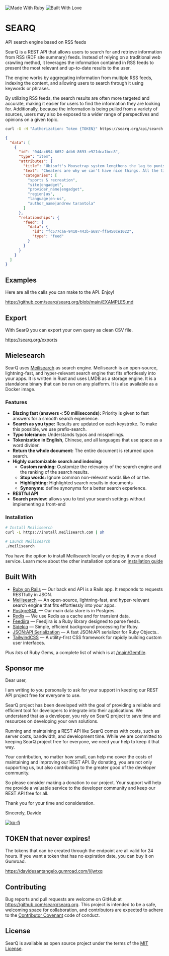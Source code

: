 ![Made With Ruby](https://forthebadge.com/images/badges/made-with-ruby.svg) ![Built With Love](https://forthebadge.com/images/badges/built-with-love.svg)

# SEARQ

API search engine based on RSS feeds

SearQ is a REST API that allows users to search for and retrieve information from RSS (RDF site summary) feeds. Instead of relying on a traditional web crawling method, it leverages the information contained in RSS feeds to present the most relevant and up-to-date results to the user.

The engine works by aggregating information from multiple RSS feeds, indexing the content, and allowing users to search through it using keywords or phrases.

By utilizing RSS feeds, the search results are often more targeted and accurate, making it easier for users to find the information they are looking for. Additionally, because the information is being pulled from a variety of sources, users may also be exposed to a wider range of perspectives and opinions on a given topic.

```sh
curl -G -H "Authorization: Token {TOKEN}" https://searq.org/api/search.json -d "q={q}"
```

```json
{
  "data": [
    {
      "id": "044ac694-6652-4db6-8693-e921dca1bcc8",
      "type": "item",
      "attributes": {
        "title": "Ubisoft's Mousetrap system lengthens the lag to punish 'Rainbow Six Siege' cheaters",
        "text": "Cheaters are why we can't have nice things. All the time, money and effort that could be going towards expanded DLCs and improved gameplay mechanics is instead spent staving off the legions of mediocre players who mistake aimbots for actual gaming prowess. The entire exercise is exhausting and Ubisoft isn't going to take it anymore, the company announced Monday. Come the game's next update release, any 'Rainbow Six Siege' player found cheating through the use of input spoofing — that is, using a third-party device to run a keyboard and mouse on their console instead of a controller — will see their lag times drastically extended. Play stupid games, win stupid prizes.These devices — which include the XIM APEX, the Cronus Zen, or the ReaSnow S1 — allow players to leverage the heightened sensitivity and increased reactions that a keyboard and mouse offer over console controllers...",
        "categories": [
          "sports & recreation",
          "site|engadget",
          "provider_name|engadget",
          "region|us",
          "language|en-us",
          "author_name|andrew tarantola"
        ]
      },
      "relationships": {
        "feed": {
          "data": {
            "id": "fc577ca6-9410-443b-a687-ffa450ce1022",
            "type": "feed"
          }
        }
      }
    }
  ]
}
```

## Examples

Here are all the calls you can make to the API. Enjoy!

https://github.com/searq/searq.org/blob/main/EXAMPLES.md

## Export

With SearQ you can export your own query as clean CSV file.

https://searq.org/exports

## Mielesearch

SearQ uses [Meilisearch](https://www.meilisearch.com) as search engine. Meilisearch is an open-source, lightning-fast, and hyper-relevant search engine that fits effortlessly into your apps. It is written in Rust and uses LMDB as a storage engine. It is a standalone binary that can be run on any platform. It is also available as a Docker image.

### Features

- **Blazing fast (answers < 50 milliseconds):** Priority is given to fast answers for a smooth search experience.
- **Search as you type:** Results are updated on each keystroke. To make this possible, we use prefix-search.
- **Typo tolerance:** Understands typos and misspellings.
- **Tokenization in English**, Chinese, and all languages that use space as a word divider.
- **Return the whole document:** The entire document is returned upon search.
- **Highly customizable search and indexing:**
    - **Custom ranking:** Customize the relevancy of the search engine and the ranking of the search results.
    - **Stop words:** Ignore common non-relevant words like of or the.
    - **Highlighting:** Highlighted search results in documents
    - **Synonyms:** define synonyms for a better search experience.
- **RESTful API**
- **Search preview:** allows you to test your search settings without implementing a front-end

### Installation

```sh
# Install Meilisearch
curl -L https://install.meilisearch.com | sh

# Launch Meilisearch
./meilisearch
```

You have the option to install Meilisearch locally or deploy it over a cloud service. Learn more about the other installation options on [installation guide](https://docs.meilisearch.com/learn/getting_started/installation.html#local-installation)

## Built With

- [Ruby on Rails](https://github.com/rails/rails) &mdash; Our back end API is a Rails app. It responds to requests RESTfully in JSON.
- [Meilisearch](https://www.meilisearch.com) &mdash; An open-source, lightning-fast, and hyper-relevant search engine that fits effortlessly into your apps.
- [PostgreSQL](https://www.postgresql.org/) &mdash; Our main data store is in Postgres.
- [Redis](https://redis.io/) &mdash; We use Redis as a cache and for transient data.
- [Feedjira](https://github.com/feedjira/feedjira) &mdash; Feedjira is a Ruby library designed to parse feeds.
- [Sidekiq](http://sidekiq.org) &mdash; Simple, efficient background processing for Ruby.
- [JSON:API Serialization](https://github.com/jsonapi-serializer/jsonapi-serializer) &mdash; A fast JSON:API serializer for Ruby Objects..
- [TailwindCSS](https://github.com/tailwindlabs/tailwindcss) &mdash; A utility-first CSS framework for rapidly building custom user interfaces.

Plus *lots* of Ruby Gems, a complete list of which is at [/main/Gemfile](https://github.com/searq/searq.org/blob/main/Gemfile).

## Sponsor me

Dear user,

I am writing to you personally to ask for your support in keeping our REST API project free for everyone to use.

SearQ project has been developed with the goal of providing a reliable and efficient tool for developers to integrate into their applications. We understand that as a developer, you rely on SearQ project to save time and resources on developing your own solutions.

Running and maintaining a REST API like SearQ comes with costs, such as server costs, bandwidth, and development time. While we are committed to keeping SearQ project free for everyone, we need your help to keep it that way.

Your contribution, no matter how small, can help me cover the costs of maintaining and improving our REST API. By donating, you are not only supporting us, but also contributing to the greater good of the developer community.

So please consider making a donation to our project. Your support will help me provide a valuable service to the developer community and keep our REST API free for all.

Thank you for your time and consideration.

Sincerely, Davide

[![ko-fi](https://ko-fi.com/img/githubbutton_sm.svg)](https://ko-fi.com/H2H1F15SD)

## TOKEN that never expires!

The tokens that can be created through the endpoint are all valid for 24 hours. If you want a token that has no expiration date, you can buy it on Gumroad.

https://davidesantangelo.gumroad.com/l/jwtxq

## Contributing

Bug reports and pull requests are welcome on GitHub at <https://github.com/searq/searq.org>. This project is intended to be a safe, welcoming space for collaboration, and contributors are expected to adhere to the [Contributor Covenant](http://contributor-covenant.org) code of conduct.

## License

SearQ is available as open source project under the terms of the [MIT License](https://opensource.org/licenses/MIT).
